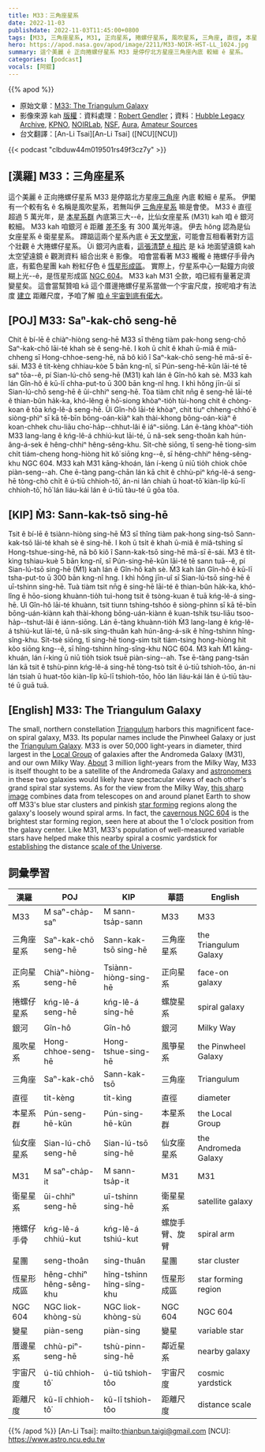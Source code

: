 ```yaml
---
title: M33：三角座星系
date: 2022-11-03
publishdate: 2022-11-03T11:45:00+0800
tags: [M33, 三角座星系, M31, 正向星系, 捲螺仔星系, 風吹星系, 三角座, 直徑, 本星系群, 仙女座星系, 衛星星系, 捲螺仔手骨, 星團, 恆星形成區, NGC 604, 變星, 厝邊星系, 宇宙尺度, 距離尺度]
hero: https://apod.nasa.gov/apod/image/2211/M33-NOIR-HST-LL_1024.jpg
summary: 這个美麗 ê 正向捲螺仔星系 M33 是停佇北方星座三角座內底 較細 ê 星系。
categories: [podcast]
vocals: [阿錕]
---
```


{{% apod %}}

- 原始文章：[M33: The Triangulum Galaxy](https://apod.nasa.gov/apod/ap221103.html)
- 影像來源 kah [版權][copyright]：資料處理：[Robert Gendler](http://www.robgendlerastropics.com/)；資料：[Hubble Legacy Archive](https://hla.stsci.edu/), [KPNO](https://noirlab.edu/public/programs/kitt-peak-national-observatory/nicholas-mayall-4m-telescope/), [NOIRLab](https://noirlab.edu/public/), [NSF](https://www.nsf.gov/), [Aura](https://www.aura-astronomy.org/), [Amateur Sources](http://www.robgendlerastropics.com/M33-NOIR-HST.html)
- 台文翻譯：[An-Li Tsai][An-Li Tsai] ([NCU][NCU])

{{< podcast "clbduw44m019501rs49f3cz7y" >}}

## [漢羅] M33：三角座星系
這个美麗 ê 正向捲螺仔星系 M33 是停踮北方星座[三角座][Triangulum] 內底 較細 ê 星系。
伊閣有一个較有名 ê 名稱是風吹星系，若無叫伊 [三角座星系][Triangulum Galaxy] 嘛是會使。
M33 ê 直徑超過 5 萬光年，是 [本星系群][Local Group] 內底第三大--ê，比仙女座星系 (M31) kah 咱 ê 銀河 較細。
M33 kah 咱銀河 ê 距離 [差不多][About t] 有 300 萬光年遠。
伊去 hŏng 認為是仙女座星系 ê 衛星星系。
蹛踮這兩个星系內底 ê [天文學家][astronomers]，可能會互相看著對方這个壯觀 ê 大捲螺仔星系。
Ùi 銀河內底看，[這張清楚 ê 相片][this sharp image] 是 kā 地面望遠鏡 kah 太空望遠鏡 ê 觀測資料 組合出來 ê 影像。
咱會當看著 M33 櫳櫳 ê 捲螺仔手骨內底，有藍色星團 kah 粉紅仔色 ê [恆星形成區][star forming]。
實際上，佇星系中心一點鐘方向彼糊上光--ê，是恆星形成區 [NGC 604][cavernous NGC 604]。
M33 kah M31 仝款，咱已經有量著足濟變星矣。
這會當幫贊咱 kā 這个厝邊捲螺仔星系當做一个宇宙尺度，按呢咱才有法度 [建立][establishing] 距離尺度，予咱了解 [咱 ê 宇宙到底有偌大][scale of the Universe]。

## [POJ] M33: Saⁿ-kak-chō seng-hē
Chit ê bí-lē ê chiàⁿ-hiòng seng-hē M33 sī thêng tiàm pak-hong seng-chō Saⁿ-kak-chō lāi-té khah sè ê seng-hē.
I koh ū chi̍t ê khah ū-miâ ê miâ-chheng sī Hong-chhoe-seng-hē, nā bô kiô î  Saⁿ-kak-chō seng-hē mā-sī ē-sái.
M33 ê ti̍t-kèng chhiau-kòe 5 bān kng-nî, sī Pún-seng-hē-kûn lāi-té tē saⁿ tōa--ê, pí Sian-lú-chō seng-hē (M31) kah lán ê Gîn-hô kah sè.
M33 kah lán Gîn-hô ê kū-lī chha-put-to ū 300 bān kng-nî hng.
I khì hŏng jīn-ûi sī Sian-lú-chō seng-hē ê ūi-chhiⁿ seng-hē.
Tòa tiàm chit nn̄g ê seng-hē lāi-té ê thian-bûn ha̍k-ka, khó-lêng ē hō͘-siong khòaⁿ-tio̍h tùi-hong chit ê chòng-koan ê tōa kńg-lê-á seng-hē.
Ùi Gîn-hô lāi-té khòaⁿ, chit tiuⁿ chheng-chhó͘ ê siòng-phìⁿ sī kā tē-bīn bōng-oán-kiàⁿ kah thài-khong bōng-oán-kiàⁿ ê koan-chhek chu-liāu cho͘-ha̍p--chhut-lâi ê iáⁿ-siōng.
Lán ē-tàng khòaⁿ-tio̍h M33 lang-lang ê kńg-lê-á chhiú-kut lāi-té, ū nâ-sek seng-thoân kah hún-âng-á-sek ê hêng-chhiⁿ hêng-sêng-khu.
Si̍t-chè siōng, tī seng-hē tiong-sim chi̍t tiám-cheng hong-hiòng hit kô͘ siōng kng--ê, sī hêng-chhiⁿ hêng-sêng-khu NGC 604.
M33 kah M31 kāng-khoán, lán í-keng ū niū tio̍h chiok chōe piàn-seng--ah.
Che ē-tàng pang-chān lán kā chit ê chhù-piⁿ kńg-lê-á seng-hē tòng-chò chi̍t ê ú-tiū chhioh-tō͘, án-ni lán chiah ū hoat-tō͘ kiàn-li̍p kū-lī chhioh-tō͘, hō͘ lán liáu-kái lán ê ú-tiū tàu-té ū gōa tōa.


## [KIP] M̀3: Sann-kak-tsō sing-hē
Tsit ê bí-lē ê tsiànn-hiòng sing-hē M̀3 sī thîng tiàm pak-hong sing-tsō Sann-kak-tsō lāi-té khah sè ê sing-hē.
I koh ū tsi̍t ê khah ū-miâ ê miâ-tshing sī Hong-tshue-sing-hē, nā bô kiô î  Sann-kak-tsō sing-hē mā-sī ē-sái.
M̀3 ê ti̍t-kìng tshiau-kuè 5 bān kng-nî, sī Pún-sing-hē-kûn lāi-té tē sann tuā--ê, pí Sian-lú-tsō sing-hē (M̀1) kah lán ê Gîn-hô kah sè.
M̀3 kah lán Gîn-hô ê kū-lī tsha-put-to ū 300 bān kng-nî hng.
I khì hŏng jīn-uî sī Sian-lú-tsō sing-hē ê uī-tshinn sing-hē.
Tuà tiàm tsit nn̄g ê sing-hē lāi-té ê thian-bûn ha̍k-ka, khó-lîng ē hōo-siong khuànn-tio̍h tuì-hong tsit ê tsòng-kuan ê tuā kńg-lê-á sing-hē.
Uì Gîn-hô lāi-té khuànn, tsit tiunn tshing-tshóo ê siòng-phìnn sī kā tē-bīn bōng-uán-kiànn kah thài-khong bōng-uán-kiànn ê kuan-tshik tsu-liāu tsoo-ha̍p--tshut-lâi ê iánn-siōng.
Lán ē-tàng khuànn-tio̍h M̀3 lang-lang ê kńg-lê-á tshiú-kut lāi-té, ū nâ-sik sing-thuân kah hún-âng-á-sik ê hîng-tshinn hîng-sîng-khu.
Si̍t-tsè siōng, tī sing-hē tiong-sim tsi̍t tiám-tsing hong-hiòng hit kôo siōng kng--ê, sī hîng-tshinn hîng-sîng-khu NGC 604.
M̀3 kah M̀1 kāng-khuán, lán í-king ū niū tio̍h tsiok tsuē piàn-sing--ah.
Tse ē-tàng pang-tsān lán kā tsit ê tshù-pinn kńg-lê-á sing-hē tòng-tsò tsi̍t ê ú-tiū tshioh-tōo, án-ni lán tsiah ū huat-tōo kiàn-li̍p kū-lī tshioh-tōo, hōo lán liáu-kái lán ê ú-tiū tàu-té ū guā tuā.

## [English] M33: The Triangulum Galaxy
The small, northern constellation [Triangulum][Triangulum] harbors this magnificent face-on spiral galaxy, M33.
Its popular names include the Pinwheel Galaxy or just the [Triangulum Galaxy][Triangulum Galaxy].
M33 is over 50,000 light-years in diameter, third largest in the [Local Group][Local Group] of galaxies after the Andromeda Galaxy (M31), and our own Milky Way.
[About][About e] 3 million light-years from the Milky Way, M33 is itself thought to be a satellite of the Andromeda Galaxy and [astronomers][astronomers] in these two galaxies would likely have spectacular views of each other's grand spiral star systems.
As for the view from the Milky Way, [this sharp image][this sharp image] combines data from telescopes on and around planet Earth to show off M33's blue star clusters and pinkish [star forming][star forming] regions along the galaxy's loosely wound spiral arms.
In fact, the [cavernous NGC 604][cavernous NGC 604] is the brightest star forming region, seen here at about the 1 o'clock position from the galaxy center.
Like M31, M33's population of well-measured variable stars have helped make this nearby spiral a cosmic yardstick for [establishing][establishing] the distance [scale of the Universe][scale of the Universe].


## 詞彙學習

|漢羅|POJ|KIP|華語|English|
|-|-|-|-|-|
|M33|M saⁿ-cha̍p-saⁿ|M sann-tsa̍p-sann|M33|M33|
|三角座星系|Saⁿ-kak-chō seng-hē|Sann-kak-tsō sing-hē|三角座星系|the Triangulum Galaxy|
|正向星系|Chiàⁿ-hiòng-seng-hē|Tsiànn-hiòng-sing-hē|正向星系|face-on galaxy|
|捲螺仔星系|kńg-lê-á seng-hē|kńg-lê-á sing-hē|螺旋星系|spiral galaxy|
|銀河|Gîn-hô|Gîn-hô|銀河|Milky Way|
|風吹星系|Hong-chhoe-seng-hē|Hong-tshue-sing-hē|風箏星系|the Pinwheel Galaxy|
|三角座|Saⁿ-kak-chō|Sann-kak-tsō|三角座|Triangulum|
|直徑|ti̍t-kèng|ti̍t-kìng|直徑|diameter|
|本星系群|Pún-seng-hē-kûn|Pún-sing-hē-kûn|本星系群|the Local Group|
|仙女座星系|Sian-lú-chō seng-hē|Sian-lú-tsō sing-hē|仙女座星系|the Andromeda Galaxy|
|M31|M saⁿ-cha̍p-it|M sann-tsa̍p-it|M31|M31|
|衛星星系|ūi-chhiⁿ seng-hē|uī-tshinn sing-hē|衛星星系|satellite galaxy|
|捲螺仔手骨|kńg-lê-á chhiú-kut|kńg-lê-á tshiú-kut|螺旋手臂、旋臂|spiral arm|
|星團|seng-thoân|sing-thuân|星團|star cluster|
|恆星形成區|hêng-chhiⁿ hêng-sêng-khu|hîng-tshinn hîng-sîng-khu|恆星形成區|star forming region|
|NGC 604|NGC liok-khòng-sù|NGC liok-khòng-sù|NGC 604|NGC 604|
|變星|piàn-seng|piàn-sing|變星|variable star|
|厝邊星系|chhù-piⁿ-seng-hē|tshù-pinn-sing-hē|鄰近星系|nearby galaxy|
|宇宙尺度|ú-tiū chhioh-tô͘|ú-tiū tshioh-tôo|宇宙尺度|cosmic yardstick|
|距離尺度|kū-lī chhioh-tô͘|kū-lī tshioh-tôo|距離尺度|distance scale|

{{% /apod %}}
[An-Li Tsai]: mailto:thianbun.taigi@gmail.com
[NCU]: https://www.astro.ncu.edu.tw

[copyright]: https://apod.nasa.gov/apod/fap/lib/about_apod.html#srapply
[License]: https://creativecommons.org/licenses/by/2.0/


[Triangulum]:http://www.hawastsoc.org/deepsky/tri/index.html
[Triangulum Galaxy]:http://messier.seds.org/m/m033.html
[Local Group]:http://atlasoftheuniverse.com/localgr.html
[About e]:https://apod.nasa.gov/apod/ap211106.html
[About t]:https://apod.tw/daily/20211106/
[astronomers]:http://arxiv.org/abs/astro-ph?papernum=0506609
[this sharp image]:http://www.robgendlerastropics.com/M33-NOIR-HST.html
[star forming]:https://apod.nasa.gov/apod/ap091017.html
[cavernous NGC 604]:https://esahubble.org/images/opo9627c/
[establishing]:http://adsabs.harvard.edu/cgi-bin/bib_query?1926ApJ....63..236H
[scale of the Universe]:http://antwrp.gsfc.nasa.gov/diamond_jubilee/debate96.html
